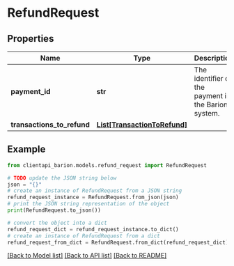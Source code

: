 # RefundRequest


## Properties

Name | Type | Description | Notes
------------ | ------------- | ------------- | -------------
**payment_id** | **str** | The identifier of the payment in the Barion system. | 
**transactions_to_refund** | [**List[TransactionToRefund]**](TransactionToRefund.md) |  | 

## Example

```python
from clientapi_barion.models.refund_request import RefundRequest

# TODO update the JSON string below
json = "{}"
# create an instance of RefundRequest from a JSON string
refund_request_instance = RefundRequest.from_json(json)
# print the JSON string representation of the object
print(RefundRequest.to_json())

# convert the object into a dict
refund_request_dict = refund_request_instance.to_dict()
# create an instance of RefundRequest from a dict
refund_request_from_dict = RefundRequest.from_dict(refund_request_dict)
```
[[Back to Model list]](../README.md#documentation-for-models) [[Back to API list]](../README.md#documentation-for-api-endpoints) [[Back to README]](../README.md)


